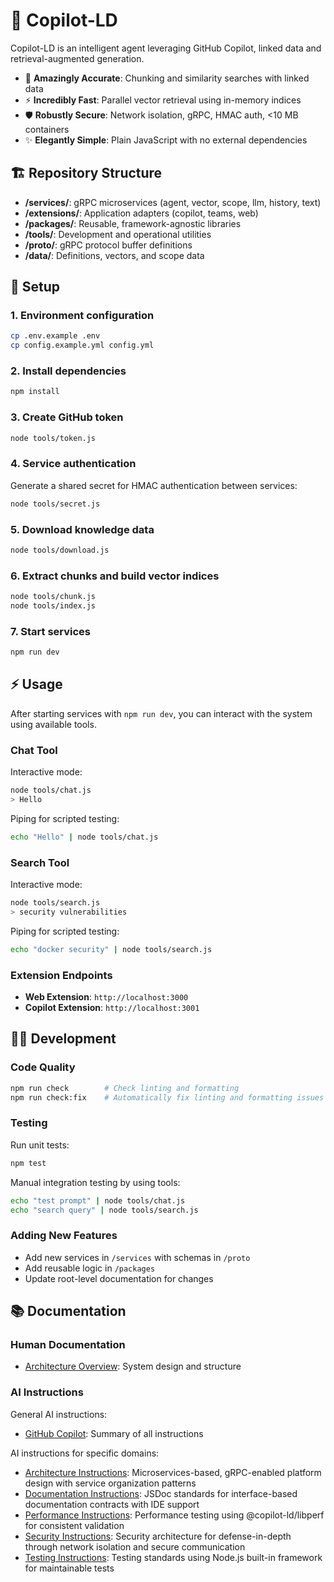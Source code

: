 # 🧬 Copilot-LD

Copilot-LD is an intelligent agent leveraging GitHub Copilot, linked data and
retrieval-augmented generation.

- 🎯 **Amazingly Accurate**: Chunking and similarity searches with linked data
- ⚡️ **Incredibly Fast**: Parallel vector retrieval using in-memory indices
- 🛡️ **Robustly Secure**: Network isolation, gRPC, HMAC auth, <10 MB containers
- ✨ **Elegantly Simple**: Plain JavaScript with no external dependencies

## 🏗️ Repository Structure

- **/services/**: gRPC microservices (agent, vector, scope, llm, history, text)
- **/extensions/**: Application adapters (copilot, teams, web)
- **/packages/**: Reusable, framework-agnostic libraries
- **/tools/**: Development and operational utilities
- **/proto/**: gRPC protocol buffer definitions
- **/data/**: Definitions, vectors, and scope data

## 🚀 Setup

### 1. Environment configuration

```sh
cp .env.example .env
cp config.example.yml config.yml
```

### 2. Install dependencies

```sh
npm install
```

### 3. Create GitHub token

```sh
node tools/token.js
```

### 4. Service authentication

Generate a shared secret for HMAC authentication between services:

```sh
node tools/secret.js
```

### 5. Download knowledge data

```sh
node tools/download.js
```

### 6. Extract chunks and build vector indices

```sh
node tools/chunk.js
node tools/index.js
```

### 7. Start services

```sh
npm run dev
```

## ⚡ Usage

After starting services with `npm run dev`, you can interact with the system
using available tools.

### Chat Tool

Interactive mode:

```sh
node tools/chat.js
> Hello
```

Piping for scripted testing:

```sh
echo "Hello" | node tools/chat.js
```

### Search Tool

Interactive mode:

```sh
node tools/search.js
> security vulnerabilities
```

Piping for scripted testing:

```sh
echo "docker security" | node tools/search.js
```

### Extension Endpoints

- **Web Extension**: `http://localhost:3000`
- **Copilot Extension**: `http://localhost:3001`

## 👨‍💻 Development

### Code Quality

```sh
npm run check        # Check linting and formatting
npm run check:fix    # Automatically fix linting and formatting issues
```

### Testing

Run unit tests:

```sh
npm test
```

Manual integration testing by using tools:

```sh
echo "test prompt" | node tools/chat.js
echo "search query" | node tools/search.js
```

### Adding New Features

- Add new services in `/services` with schemas in `/proto`
- Add reusable logic in `/packages`
- Update root-level documentation for changes

## 📚 Documentation

### Human Documentation

- [Architecture Overview](docs/architecture.html): System design and structure

### AI Instructions

General AI instructions:

- [GitHub Copilot](.github/copilot-instructions.md): Summary of all instructions

AI instructions for specific domains:

- [Architecture Instructions](.github/instructions/architecture.instructions.md):
  Microservices-based, gRPC-enabled platform design with service organization
  patterns
- [Documentation Instructions](.github/instructions/documentation.instructions.md):
  JSDoc standards for interface-based documentation contracts with IDE support
- [Performance Instructions](.github/instructions/performance.instructions.md):
  Performance testing using @copilot-ld/libperf for consistent validation
- [Security Instructions](.github/instructions/security.instructions.md):
  Security architecture for defense-in-depth through network isolation and
  secure communication
- [Testing Instructions](.github/instructions/testing.instructions.md): Testing
  standards using Node.js built-in framework for maintainable tests
